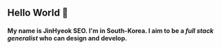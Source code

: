 <!-- Heading -->
## Hello World 👋
#### My name is **JinHyeok SEO**. I'm in South-Korea. I aim to be a *full stack generalist* who can design and develop.

<!--
**JinHyeokSEO/JinHyeokSEO** is a ✨ _special_ ✨ repository because its `README.md` (this file) appears on your GitHub profile.

Here are some ideas to get you started:

- 🔭 I’m currently working on ...
- 🌱 I’m currently learning ...
- 👯 I’m looking to collaborate on ...
- 🤔 I’m looking for help with ...
- 💬 Ask me about ...
- 📫 How to reach me: ...
- 😄 Pronouns: ...
- ⚡ Fun fact: ...
-->
